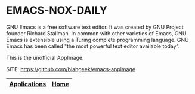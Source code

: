 # EMACS-NOX-DAILY

 GNU Emacs is a free software text editor. It was created by GNU Project founder
 Richard Stallman. In common with other varieties of Emacs, GNU Emacs is
 extensible using a Turing complete programming language.
 GNU Emacs has been called "the most powerful text editor available today".

 This is the unofficial AppImage.

 SITE: https://github.com/blahgeek/emacs-appimage

 | [Applications](https://portable-linux-apps.github.io/apps.html) | [Home](https://portable-linux-apps.github.io)
 | --- | --- |
